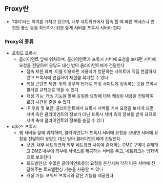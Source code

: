 ## Proxy란
* '대리'라는 의미를 가지고 있으며, 내부 네트워크에서 접속 할 때 빠른 액세스나 안전한 통신 등을 확보하기 위한 중계 서버를 프록시 서버라 한다

### Proxy의 종류
* 포워드 프록시
    * 클라이언트 앞에 위치하며, 클라이언트가 프록시 서버에 요청을 보내면 서버에 요청을 전달하여 응답도 대신 받아 클라이언트에게 전달한다
        * 접속 제한 회피: 이를 이용하면 사용자가 방문하는 사이트에 직접 연결하지 않고 프록시에 연결하여 제한을 회피할 수 있다
        * 특정 콘텐츠 제한: 위의 경우와 반대로 특정 사이트에 접속하는 것을 프록시 필터링 규칙으로 막을 수 있다
        * 캐싱 기능: 캐싱 기능을 통해 동일한 요청에 대해 캐싱된 내용을 전달하여 로딩 시간을 줄일 수 있다
        * IP 우회 및 보안: 클라이언트에서 프록시 서버를 거쳐 요청을 보내게 되면 서버 측은 클라이언트의 정보가 아닌 프록시 서버 측의 정보를 받게 되므로 서버 측에 클라이언트의 정보를 숨길 수 있다
* 리버스 프록시
    * 웹 서버들 앞에 위치하며, 클라이언트가 프록시 서버에 요청을 보내면 서버에 요청을 전달하여 응답도 대신 받아 클라이언트에게 전달한다
        * 보안: 내부 네트워크와 외부 네트워크 사이에 존재하는 DMZ 구역이 존재하고 DMZ 내부에 외부에 서비스를 제공하는 서버를 두고, 네트워크는 방화벽으로 보호한다
        * 로드밸런싱: 수많은 클라이언트들의 요청을 분산시켜 각각 다른 서버에 전달해주는 로드밸런싱 기능을 사용할 수 있다
        * 캐싱 기능: 포워드 프록시와 같은 기능을 제공한다
